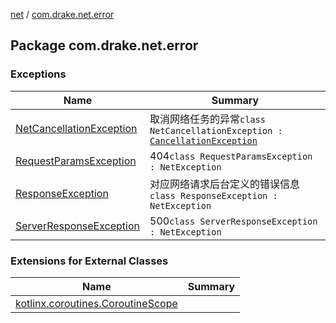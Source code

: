 [net](../index.md) / [com.drake.net.error](./index.md)

## Package com.drake.net.error

### Exceptions

| Name | Summary |
|---|---|
| [NetCancellationException](-net-cancellation-exception/index.md) | 取消网络任务的异常`class NetCancellationException : `[`CancellationException`](https://docs.oracle.com/javase/6/docs/api/java/util/concurrent/CancellationException.html) |
| [RequestParamsException](-request-params-exception/index.md) | 404`class RequestParamsException : NetException` |
| [ResponseException](-response-exception/index.md) | 对应网络请求后台定义的错误信息`class ResponseException : NetException` |
| [ServerResponseException](-server-response-exception/index.md) | 500`class ServerResponseException : NetException` |

### Extensions for External Classes

| Name | Summary |
|---|---|
| [kotlinx.coroutines.CoroutineScope](kotlinx.coroutines.-coroutine-scope/index.md) |  |
